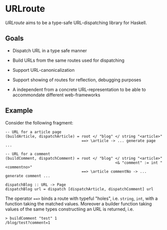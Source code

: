 # URLroute

*URLroute*  aims to be a type-safe URL-dispatching library for Haskell.

## Goals

- Dispatch URL in a type safe manner

- Build URLs from the same routes used for dispatching

- Support URL-canonicalization

- Support showing of routes for reflection, debugging purposes

- A independent from a concrete URL-representation to be able to accommondate
  different web-frameworks

## Example

Consider the following fragment:

    -- URL for a article page
    (buildArticle, dispatchArticle) = root </ "blog" </ string "<article>"
                                      ==> \article -> ... generate page ...

    -- URL for a comment
    (buildComment, dispatchComment) = root </ "blog" </ string "<article>"
                                                     <& "comment" := int "<commentno>"
                                      ==> \article commentNo -> ... generate comment ...

    dispatchBlog :: URL -> Page
    dispatchBlog url = dispatch [dispatchArticle, dispatchComment] url

The operator `==>` binds a route with typeful "holes", i.e. `string`, `int`,
with a function taking the matched values.
Moreover a builder function taking values of the same types constructiing
an URL is returned, i.e.

    > buildComment "test" 1
    /blog/test?comment=1
